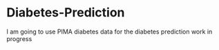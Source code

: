 # Diabetes-Prediction
I am going to use PIMA diabetes data for the diabetes prediction
work in progress
